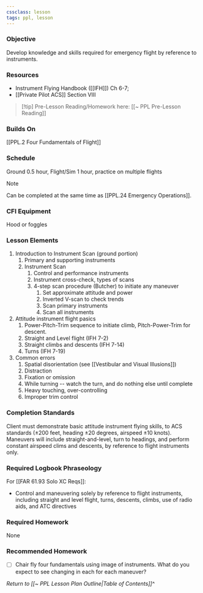 ```yaml
---
cssclass: lesson
tags: ppl, lesson
---
```

### Objective
Develop knowledge and skills required for emergency flight by reference to instruments.

### Resources
- Instrument Flying Handbook ([[IFH]]) Ch 6-7;
- [[Private Pilot ACS]] Section VIII

> [!tip] Pre-Lesson Reading/Homework here: [[~ PPL Pre-Lesson Reading]]

### Builds On
[[PPL.2 Four Fundamentals of Flight]]

### Schedule
Ground 0.5 hour, Flight/Sim 1 hour, practice on multiple flights

> [!note] 
> Can be completed at the same time as [[PPL.24 Emergency Operations]].

### CFI Equipment
Hood or foggles

### Lesson Elements
1. Introduction to Instrument Scan (ground portion)
	1. Primary and supporting instruments
	2. Instrument Scan
		1. Control and performance instruments
		2. Instrument cross-check, types of scans
		3. 4-step scan procedure (Butcher) to initiate any maneuver
			1. Set approximate attitude and power
			2. Inverted V-scan to check trends
			3. Scan primary instruments
			4. Scan all instruments
2. Attitude instrument flight pasics
	1. Power-Pitch-Trim sequence to initiate climb, Pitch-Power-Trim for descent.
	2. Straight and Level flight (IFH 7-2)
	3. Straight climbs and descents (IFH 7-14)
	4. Turns (IFH 7-19)
3. Common errors
	1. Spatial disorientation (see [[Vestibular and Visual Illusions]])
	2. Distraction
	3. Fixation or omission
	4. While turning -- watch the turn, and do nothing else until complete
	5. Heavy touching, over-controlling
	6. Improper trim control

### Completion Standards
Client must demonstrate basic attitude instrument flying skills, to ACS standards (±200 feet, heading ±20 degrees, airspeed ±10 knots). Maneuvers will include straight-and-level, turn to headings, and perform constant airspeed clims and descents, by reference to flight instruments only.

### Required Logbook Phraseology
For [[FAR 61.93 Solo XC Reqs]]:
- Control and maneuvering solely by reference to flight instruments, including straight and level flight, turns, descents, climbs, use of radio aids, and ATC directives

### Required Homework
 None

### Recommended Homework 
- [ ] Chair fly four fundamentals using image of instruments. What do you expect to see changing in each for each maneuver? 

*Return to [[~ PPL Lesson Plan Outline|Table of Contents]]^*